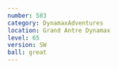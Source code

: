 ```yaml
---
number: 583
category: DynamaxAdventures
location: Grand Antre Dynamax
level: 65
version: SW
ball: great
---
```

